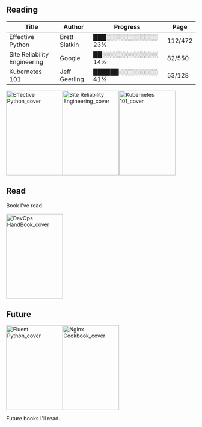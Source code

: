 ## Reading

| Title |Author |Progress |Page |
|--|--|--|--|
|Effective Python |Brett Slatkin |███░░░░░░░░░░░░ 23% |112/472 |
|Site Reliability Engineering |Google |██░░░░░░░░░░░░░ 14% |82/550 |
|Kubernetes 101 |Jeff Geerling |██████░░░░░░░░░ 41% |53/128 |
<p align='left'><img src='/home/matt/documents/scripts/booktracker/cover_art/cover_art_post/effective_python.png' alt='Effective Python_cover' width='150' height='225'><img src='/home/matt/documents/scripts/booktracker/cover_art/cover_art_post/site_reliability_engineering.png' alt='Site Reliability Engineering_cover' width='150' height='225'><img src='/home/matt/documents/scripts/booktracker/cover_art/cover_art_post/kubernetes_101.png' alt='Kubernetes 101_cover' width='150' height='225'></p>


## Read
Book I've read.

<p align='left'><img src='/home/matt/documents/scripts/booktracker/cover_art/cover_art_post/devops_handbook.png' alt='DevOps HandBook_cover' width='150' height='225'></p>


## Future


<p align='left'><img src='/home/matt/documents/scripts/booktracker/cover_art/cover_art_post/fluent_python.png' alt='Fluent Python_cover' width='150' height='225'><img src='/home/matt/documents/scripts/booktracker/cover_art/cover_art_post/nginx_cookbook.png' alt='Nginx Cookbook_cover' width='150' height='225'></p>

Future books I'll read.
